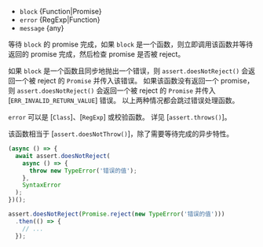 <!-- YAML
added: v10.0.0
-->
* `block` {Function|Promise}
* `error` {RegExp|Function}
* `message` {any}

等待 `block` 的 promise 完成，如果 `block` 是一个函数，则立即调用该函数并等待返回的 promise 完成，然后检查 promise 是否被 reject。

如果 `block` 是一个函数且同步地抛出一个错误，则 `assert.doesNotReject()` 会返回一个被 reject 的 `Promise` 并传入该错误。
如果该函数没有返回一个 promise，则 `assert.doesNotReject()` 会返回一个被 reject 的 `Promise` 并传入 [`ERR_INVALID_RETURN_VALUE`] 错误。
以上两种情况都会跳过错误处理函数。

`error` 可以是 [`Class`]、[`RegExp`] 或校验函数。
详见 [`assert.throws()`]。

该函数相当于 [`assert.doesNotThrow()`]，除了需要等待完成的异步特性。

```js
(async () => {
  await assert.doesNotReject(
    async () => {
      throw new TypeError('错误的值');
    },
    SyntaxError
  );
})();
```

```js
assert.doesNotReject(Promise.reject(new TypeError('错误的值')))
  .then(() => {
    // ...
  });
```

